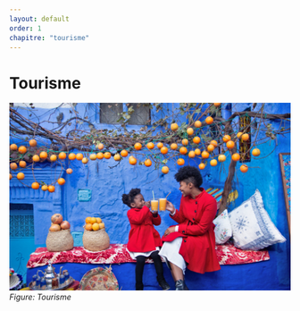 ```yaml
---
layout: default
order: 1
chapitre: "tourisme"
---
```


# Tourisme

![Tourisme](./images/Things-to-Do-in-Chefchaouen.jpg)
*Figure: Tourisme*

